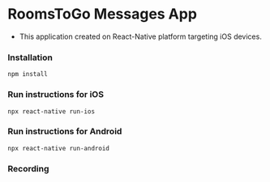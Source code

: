# RoomsToGo Messages App

- This application created on React-Native platform targeting iOS devices.

### Installation

```
npm install
```

### Run instructions for iOS

```
npx react-native run-ios
```

### Run instructions for Android

```
npx react-native run-android
```

### Recording
